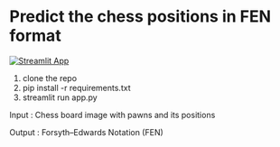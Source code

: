 # Predict the chess positions in FEN format

[![Streamlit App](https://static.streamlit.io/badges/streamlit_badge_black_white.svg)](https://enviz-chess-position-streamlit-app-fqz2n4.streamlitapp.com/)

1. clone the repo
2. pip install -r requirements.txt
3. streamlit run app.py

Input : Chess board image with pawns and its positions

Output : Forsyth–Edwards Notation (FEN)




